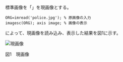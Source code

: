 標準画像を「」を現画像とする。

`ORG=imread('police.jpg'); % 原画像の入力`  
`imagesc(ORG); axis image; % 画像の表示`

によって、現画像を読み込み、表示した結果を図1に示す。

![現画像](police.jpg)

図1　現画像
